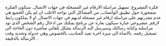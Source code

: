 فكرة المشروع: 
تسهيل مراسلة الارقام غير المسجلة في جهات الاتصال.
ستكون الفكرة متمحورة حول تطبيق الواتساب, من المشاكل التي تواجه الاغلب ان لم يكن الجميع هي عدم مقدرتهم على مراسلة ارقام غير مسجلة لديهم في جهات الاتصال, او لا يملكون رابط لارقم, مشروعي عبارة سيكون بعارة عن برنامج يمكنك من ادخال رقم الشخص الذي تود مراسلته وكتابة رسالتك وسيرسل اليه الرسالة بشكل تلقائي مباشرة دون الحاجة الى تسجيل رقمه.
بالاضاة الى ميزة اخرة تفيد المناديب بالخصوص وهي جدولة وتحديد وقت االرسالة بالدقيقة .
